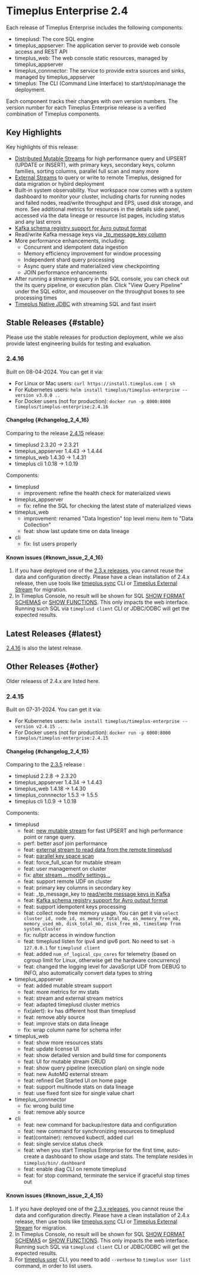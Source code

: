 # Timeplus Enterprise 2.4

Each release of Timeplus Enterprise includes the following components:

- timeplusd: The core SQL engine
- timeplus_appserver: The application server to provide web console access and REST API
- timeplus_web: The web console static resources, managed by timeplus_appserver
- timeplus_connnector: The service to provide extra sources and sinks, managed by timeplus_appserver
- timeplus: The CLI (Command Line Interface) to start/stop/manage the deployment.

Each component tracks their changes with own version numbers. The version number for each Timeplus Enterprise release is a verified combination of Timeplus components.

## Key Highlights

Key highlights of this release:

- [Distributed Mutable Streams](mutable-stream) for high performance query and UPSERT (UPDATE or INSERT), with primary keys, secondary keys, column families, sorting columns, parallel full scan and many more
- [External Streams](timeplus-external-stream) to query or write to remote Timeplus, designed for data migration or hybird deployment
- Built-in system observability. Your workspace now comes with a system dashboard to monitor your cluster, including charts for running nodes and failed nodes, read/write throughput and EPS, used disk storage, and more. See additional metrics for resources in the details side panel, accessed via the data lineage or resource list pages, including status and any last errors
- [Kafka schema registry support for Avro output format](proton-schema-registry#write)
- Read/write Kafka message keys via [_tp_message_key column](proton-kafka#messagekey)
- More performance enhancements, including:
  - Concurrent and idempotent data ingestion
  - Memory efficiency improvement for window processing
  - Independent shard query processing
  - Async query state and materialized view checkpointing
  - JOIN performance enhancements
- After running a streaming query in the SQL console, you can check out the its query pipeline, or execution plan. Click "View Query Pipeline" under the SQL editor, and mouseover on the throughput boxes to see processing times
- [Timeplus Native JDBC](jdbc) with streaming SQL and fast insert

## Stable Releases {#stable}

Please use the stable releases for production deployment, while we also provide latest engineering builds for testing and evaluation.

### 2.4.16

Built on 08-04-2024. You can get it via:

- For Linux or Mac users: `curl https://install.timeplus.com | sh`
- For Kubernetes users: `helm install timeplus/timeplus-enterprise --version v3.0.0 ..`
- For Docker users (not for production): `docker run -p 8000:8000 timeplus/timeplus-enterprise:2.4.16`

#### Changelog {#changelog_2_4_16}

Comparing to the release [2.4.15](#2415) release:

- timeplusd 2.3.20 -> 2.3.21
- timeplus_appserver 1.4.43 -> 1.4.44
- timeplus_web 1.4.30 -> 1.4.31
- timeplus cli 1.0.18 -> 1.0.19

Components:

- timeplusd
  - improvement: refine the health check for materialized views
- timeplus_appserver
  - fix: refine the SQL for checking the latest state of materialized views
- timeplus_web
  - improvement: renamed "Data Ingestion" top level menu item to "Data Collection"
  - feat: show last update time on data lineage
- cli
  - fix: list users properly

#### Known issues {#known_issue_2_4_16}

1. If you have deployed one of the [2.3.x releases](enterprise-v2.3), you cannot reuse the data and configuration directly. Please have a clean installation of 2.4.x release, then use tools like [timeplus sync](cli-sync) CLI or [Timeplus External Stream](timeplus-external-stream) for migration.
2. In Timeplus Console, no result will be shown for SQL [SHOW FORMAT SCHEMAS](sql-show-format-schemas) or [SHOW FUNCTIONS](sql-show-functions). This only impacts the web interface. Running such SQL via `timeplusd client` CLI or JDBC/ODBC will get the expected results.

## Latest Releases {#latest}

[2.4.16](#2416) is also the latest release.

## Other Releases {#other}

Older releaess of 2.4.x are listed here.

### 2.4.15

Built on 07-31-2024. You can get it via:

- For Kubernetes users: `helm install timeplus/timeplus-enterprise --version v2.4.15 ..`
- For Docker users (not for production): `docker run -p 8000:8000 timeplus/timeplus-enterprise:2.4.15`

#### Changelog {#changelog_2_4_15}

Comparing to the [2.3.5](enterprise-v2.3#235) release :

- timeplusd 2.2.8 -> 2.3.20
- timeplus_appserver 1.4.34 -> 1.4.43
- timeplus_web 1.4.18 -> 1.4.30
- timeplus_connnector 1.5.3 -> 1.5.5
- timeplus cli 1.0.9 -> 1.0.18

Components:

- timeplusd
  - feat: [new mutable stream](mutable-stream) for fast UPSERT and high performance point or range query.
  - perf: better asof join performance
  - feat: [external stream to read data from the remote timeplusd](timeplus-external-stream)
  - feat: [parallel key space scan](mutable-stream#key_space_full_scan_threads)
  - feat: force_full_scan for mutable stream
  - feat: user management on cluster
  - fix: [alter stream .. modify settings ..](sql-alter-stream#stream_ttl)
  - feat: support remote UDF on cluster
  - feat: primary key columns in secondary key
  - feat: _tp_message_key to [read/write message keys in Kafka](proton-kafka#messagekey)
  - feat: [Kafka schema registry support for Avro output format](proton-schema-registry#write)
  - feat: support idempotent keys processing
  - feat: collect node free memory usage. You can get it via `select cluster_id, node_id, os_memory_total_mb, os_memory_free_mb, memory_used_mb, disk_total_mb, disk_free_mb, timestamp from system.cluster`
  - fix: nullptr access in window function
  - feat: timeplusd listen for ipv4 and ipv6 port. No need to set `-h 127.0.0.1` for `timeplusd client`
  - feat: added `num_of_logical_cpu_cores` for telemetry (based on cgroup limit for Linux, otherwise get the hardware concurrency)
  - feat: changed the logging level for JavaScript UDF from DEBUG to INFO, also automatically convert data types to string
- timeplus_appserver
  - feat: added mutable stream support
  - feat: more metrics for mv stats
  - feat: stream and external stream metrics
  - feat: adapted timeplusd cluster metrics
  - fix(alert): kv has different host than timeplusd
  - feat: remove ably source
  - feat: improve stats on data lineage
  - fix: wrap column name for schema infer
- timeplus_web
  - feat: show more resources stats
  - feat: update license UI
  - feat: show detailed version and build time for components
  - feat: UI for mutable stream CRUD
  - feat: show query pipeline (execution plan) on single node
  - feat: new AutoMQ external stream
  - feat: refined Get Started UI on home page
  - feat: support multinode stats on data lineage
  - feat: use fixed font size for single value chart
- timeplus_connnector
  - fix: wrong build time
  - feat: remove ably source
- cli
  - feat: new command for backup/restore data and configuration
  - feat: new command for synchronizing resources to timeplusd
  - feat(container): removed kubectl, added curl
  - feat: single service status check
  - feat: when you start Timeplus Enterprise for the first time, auto-create a dashboard to show usage and stats. The template resides in `timeplus/bin/.dashboard`
  - feat: enable diag CLI on remote timeplusd
  - feat: for stop command, terminate the service if graceful stop times out

#### Known issues {#known_issue_2_4_15}

1. If you have deployed one of the [2.3.x releases](enterprise-v2.3), you cannot reuse the data and configuration directly. Please have a clean installation of 2.4.x release, then use tools like [timeplus sync](cli-sync) CLI or [Timeplus External Stream](timeplus-external-stream) for migration.
2. In Timeplus Console, no result will be shown for SQL [SHOW FORMAT SCHEMAS](sql-show-format-schemas) or [SHOW FUNCTIONS](sql-show-functions). This only impacts the web interface. Running such SQL via `timeplusd client` CLI or JDBC/ODBC will get the expected results.
3. For [timeplus user](cli-user) CLI, you need to add `--verbose` to `timeplus user list` command, in order to list users.
